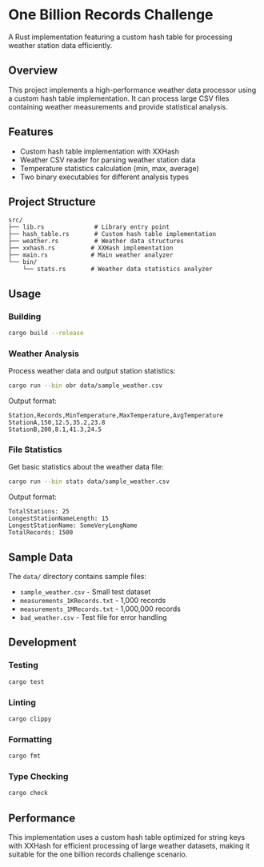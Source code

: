 # One Billion Records Challenge

A Rust implementation featuring a custom hash table for processing weather station data efficiently.

## Overview

This project implements a high-performance weather data processor using a custom hash table implementation. It can process large CSV files containing weather measurements and provide statistical analysis.

## Features

- Custom hash table implementation with XXHash
- Weather CSV reader for parsing weather station data
- Temperature statistics calculation (min, max, average)
- Two binary executables for different analysis types

## Project Structure

```
src/
├── lib.rs              # Library entry point
├── hash_table.rs       # Custom hash table implementation
├── weather.rs          # Weather data structures
├── xxhash.rs          # XXHash implementation
├── main.rs            # Main weather analyzer
└── bin/
    └── stats.rs       # Weather data statistics analyzer
```

## Usage

### Building

```bash
cargo build --release
```

### Weather Analysis

Process weather data and output station statistics:

```bash
cargo run --bin obr data/sample_weather.csv
```

Output format:
```
Station,Records,MinTemperature,MaxTemperature,AvgTemperature
StationA,150,12.5,35.2,23.8
StationB,200,8.1,41.3,24.5
```

### File Statistics

Get basic statistics about the weather data file:

```bash
cargo run --bin stats data/sample_weather.csv
```

Output format:
```
TotalStations: 25
LongestStationNameLength: 15
LongestStationName: SomeVeryLongName
TotalRecords: 1500
```

## Sample Data

The `data/` directory contains sample files:
- `sample_weather.csv` - Small test dataset
- `measurements_1KRecords.txt` - 1,000 records
- `measurements_1MRecords.txt` - 1,000,000 records
- `bad_weather.csv` - Test file for error handling

## Development

### Testing
```bash
cargo test
```

### Linting
```bash
cargo clippy
```

### Formatting
```bash
cargo fmt
```

### Type Checking
```bash
cargo check
```

## Performance

This implementation uses a custom hash table optimized for string keys with XXHash for efficient processing of large weather datasets, making it suitable for the one billion records challenge scenario.